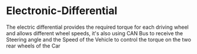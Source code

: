# Electronic-Differential
The electric differential provides the required torque for each driving wheel and allows different wheel speeds, it's also using CAN Bus to receive the Steering angle and the Speed of the Vehicle to control the torque on the two rear wheels of the Car
